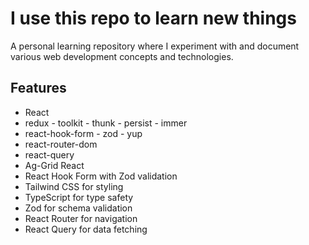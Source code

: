 # I use this repo to learn new things


A personal learning repository where I experiment with and document various web development concepts and technologies.

## Features

- React 
- redux - toolkit - thunk - persist - immer
- react-hook-form - zod - yup
- react-router-dom
- react-query
- Ag-Grid React
- React Hook Form with Zod validation
- Tailwind CSS for styling
- TypeScript for type safety
- Zod for schema validation
- React Router for navigation
- React Query for data fetching




